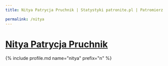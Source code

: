 ```yaml
---
title: Nitya Patrycja Pruchnik | Statystyki patronite.pl | Patromierz

permalink: /nitya
---
```


# [Nitya Patrycja Pruchnik](https://patronite.pl/nitya)

{% include profile.md name="nitya" prefix="n" %}
